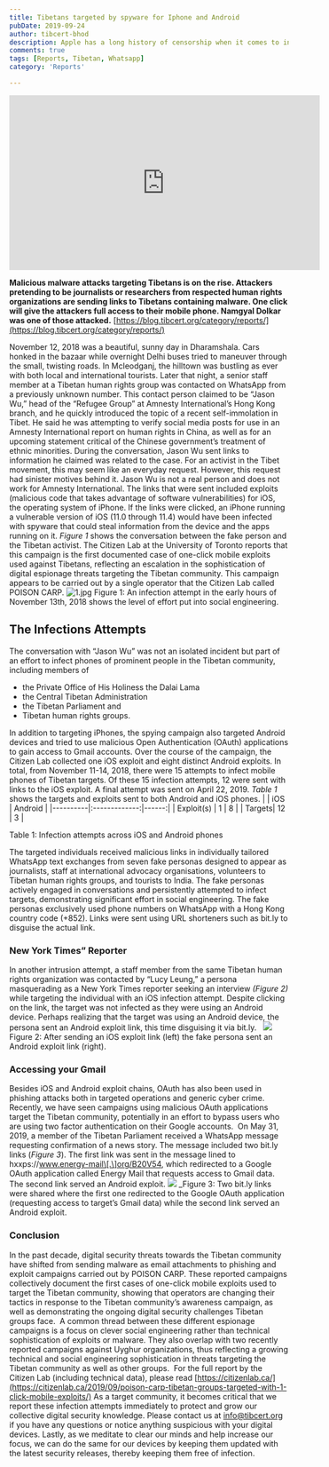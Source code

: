 ```yaml
---
title: Tibetans targeted by spyware for Iphone and Android
pubDate: 2019-09-24
author: tibcert-bhod
description: Apple has a long history of censorship when it comes to information about Tibet. In 2009, it was
comments: true
tags: [Reports, Tibetan, Whatsapp]
category: 'Reports'

---
```

<iframe src="https://www.facebook.com/plugins/video.php?href=https%3A%2F%2Fwww.facebook.com%2Ftibcert%2Fvideos%2F206021650450711%2F%3Fref%3Dembed_video&show_text=0&width=560" width="560" height="315" style="border:none;overflow:hidden" scrolling="no" frameborder="0" allowfullscreen="true" allow="autoplay; clipboard-write; encrypted-media; picture-in-picture; web-share" allowFullScreen="true"></iframe>


**Malicious malware attacks targeting Tibetans is on the rise. Attackers pretending to be journalists or researchers from respected human rights organizations are sending links to Tibetans containing malware. One click will give the attackers full access to their mobile phone. Namgyal Dolkar was one of those attacked.**
[https://blog.tibcert.org/category/reports/](https://blog.tibcert.org/category/reports/)

November 12, 2018 was a beautiful, sunny day in Dharamshala. Cars honked in the bazaar while overnight Delhi buses tried to maneuver through the small, twisting roads. In Mcleodganj, the hilltown was bustling as ever with both local and international tourists. Later that night, a senior staff member at a Tibetan human rights group was contacted on WhatsApp from a previously unknown number. This contact person claimed to be “Jason Wu,” head of the “Refugee Group” at Amnesty International’s Hong Kong branch, and he quickly introduced the topic of a recent self-immolation in Tibet. He said he was attempting to verify social media posts for use in an Amnesty International report on human rights in China, as well as for an upcoming statement critical of the Chinese government’s treatment of ethnic minorities. During the conversation, Jason Wu sent links to information he claimed was related to the case. For an activist in the Tibet movement, this may seem like an everyday request. However, this request had sinister motives behind it. Jason Wu is not a real person and does not work for Amnesty International. The links that were sent included exploits (malicious code that takes advantage of software vulnerabilities) for iOS, the operating system of iPhone. If the links were clicked, an iPhone running a vulnerable version of iOS (11.0 through 11.4) would have been infected with spyware that could steal information from the device and the apps running on it. _Figure 1_ shows the conversation between the fake person and the Tibetan activist. The Citizen Lab at the University of Toronto reports that this campaign is the first documented case of one-click mobile exploits used against Tibetans, reflecting an escalation in the sophistication of digital espionage threats targeting the Tibetan community. This campaign appears to be carried out by a single operator that the Citizen Lab called POISON CARP.
![1.jpg](https://blog.tibcert.org/wp-content/uploads/2019/09/1.jpg)
Figure 1: An infection attempt in the early hours of November 13th, 2018 shows the level of effort put into social engineering.  

## The Infections Attempts

The conversation with “Jason Wu” was not an isolated incident but part of an effort to infect phones of prominent people in the Tibetan community, including members of
 - the Private Office of His Holiness the Dalai Lama  
 - the Central Tibetan Administration  
 - the Tibetan Parliament and  
 - Tibetan human rights groups.  

In addition to targeting iPhones, the spying campaign also targeted Android devices and tried to use malicious Open Authentication (OAuth) applications to gain access to Gmail accounts. Over the course of the campaign, the Citizen Lab collected one iOS exploit and eight distinct Android exploits. In total, from November 11-14, 2018, there were 15 attempts to infect mobile phones of Tibetan targets. Of these 15 infection attempts, 12 were sent with links to the iOS exploit. A final attempt was sent on April 22, 2019. _Table 1_ shows the targets and exploits sent to both Android and iOS phones.
|    |      iOS     |  Android |
|----------|:-------------:|------:|
| Exploit(s) | 1 | 8 |
| Targets|    12  |  3 |


Table 1: Infection attempts across iOS and Android phones

The targeted individuals received malicious links in individually tailored WhatsApp text exchanges from seven fake personas designed to appear as journalists, staff at international advocacy organisations, volunteers to Tibetan human rights groups, and tourists to India. The fake personas actively engaged in conversations and persistently attempted to infect targets, demonstrating significant effort in social engineering. The fake personas exclusively used phone numbers on WhatsApp with a Hong Kong country code (+852). Links were sent using URL shorteners such as bit.ly to disguise the actual link.

### New York Times” Reporter
In another intrusion attempt, a staff member from the same Tibetan human rights organization was contacted by “Lucy Leung,” a persona masquerading as a New York Times reporter seeking an interview _(Figure 2)_ while targeting the individual with an iOS infection attempt. Despite clicking on the link, the target was not infected as they were using an Android device. Perhaps realizing that the target was using an Android device, the persona sent an Android exploit link, this time disguising it via bit.ly.  
![](https://blog.tibcert.org/wp-content/uploads/2019/09/4.jpg) 
Figure 2: After sending an iOS exploit link (left) the fake persona sent an Android exploit link (right).

### Accessing your Gmail

Besides iOS and Android exploit chains, OAuth has also been used in phishing attacks both in targeted operations and generic cyber crime. Recently, we have seen campaigns using malicious OAuth applications target the Tibetan community, potentially in an effort to bypass users who are using two factor authentication on their Google accounts.  On May 31, 2019, a member of the Tibetan Parliament received a WhatsApp message requesting confirmation of a news story. The message included two bit.ly links (_Figure 3_). The first link was sent in the message lined to hxxps://www.energy-mail\[.\]org/B20V54, which redirected to a Google OAuth application called Energy Mail that requests access to Gmail data. The second link served an Android exploit.
![](https://blog.tibcert.org/wp-content/uploads/2019/09/5.jpg) _Figure 3: Two bit.ly links were shared where the first one redirected to the Google OAuth application (requesting access to target’s Gmail data) while the second link served an Android exploit.

### Conclusion

In the past decade, digital security threats towards the Tibetan community have shifted from sending malware as email attachments to phishing and exploit campaigns carried out by POISON CARP. These reported campaigns collectively document the first cases of one-click mobile exploits used to target the Tibetan community, showing that operators are changing their tactics in response to the Tibetan community’s awareness campaign, as well as demonstrating the ongoing digital security challenges Tibetan groups face.  A common thread between these different espionage campaigns is a focus on clever social engineering rather than technical sophistication of exploits or malware. They also overlap with two recently reported campaigns against Uyghur organizations, thus reflecting a growing technical and social engineering sophistication in threats targeting the Tibetan community as well as other groups.  For the full report by the Citizen Lab (including technical data), please read [https://citizenlab.ca/](https://citizenlab.ca/2019/09/poison-carp-tibetan-groups-targeted-with-1-click-mobile-exploits/) As a target community, it becomes critical that we report these infection attempts immediately to protect and grow our collective digital security knowledge. Please contact us at info@tibcert.org if you have any questions or notice anything suspicious with your digital devices. Lastly, as we meditate to clear our minds and help increase our focus, we can do the same for our devices by keeping them updated with the latest security releases, thereby keeping them free of infection. 